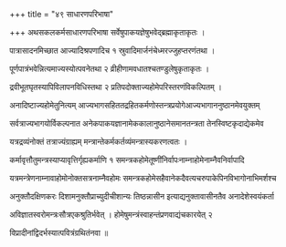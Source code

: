 +++
title = "४९ साधारणपरिभाषा"

+++
अथसकलकर्मसाधारणपरिभाषा सर्वेषुपाकयज्ञेषुभवेद्ब्रह्माकृताकृतः ।

पात्रासादनमिच्छात आज्यादिश्रपणादिच १ स्रुवादिमार्जनंचेध्मरज्जुहप्तरणंतथा ।

पूर्णपात्रंभवेन्नित्यमाज्यस्योत्पवनेतथा २ व्रीहीणामवधातश्चतण्डुलेषुकृताकृतः ।

द्रवीभूतघृतस्यापिविलापनविधिस्तथा २ प्रतिपदोक्ताज्यहोमेपरिस्तरणंविकल्पितम् ।

अनादिष्टाज्यहोमेतुनित्यम् आज्यभागसहिततद्रहितकर्मणोस्तन्त्रप्रयोगेआज्यभागाननुष्ठानमेवयुक्तम्

सर्वत्राज्यभागयोर्विकल्पनात अनेकपाकयज्ञानामेककालानुष्ठानेसमानतन्त्रता तेनस्विष्टकृदाद्येकमेव

यत्रद्रव्यंनोक्तं तत्राज्यंग्राह्यम् मन्त्रान्तेकर्मकर्तव्यंमन्त्रास्यकरणत्वतः ।

कर्मावृत्तौतुमन्त्रस्याप्यावृत्तिर्गृह्यकर्माणि १ समन्त्रकहोमेतूष्णींनिर्वापःनाम्नाहोमेनाम्नैवनिर्वापादि

यत्रमन्त्रेणनाम्नावाहोमोनोक्तसत्रनाम्नैवहोमः समन्त्रकहोमेसहैवानेकदैवत्यचरुपाकेपिनविभागोनाभिमर्शश्च

अनुक्तौदक्षिणकरः दिशामनुक्तौप्राच्युदीचीशान्यः तिष्ठन्नासीन इत्याद्यनुक्तावासीनतैव अनादेशेस्वयंकर्ता

अविज्ञातस्वरोमन्त्रःसौत्रएकश्रुतिर्भवेत् । होमेषुमन्त्रंस्वाहन्तंप्रणवाद्यंचकारयेत् २

विप्रादीनांद्विदर्भस्यात्पवित्रंग्रथितंनवा ॥
